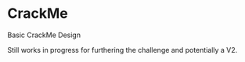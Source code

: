 # CrackMe

Basic CrackMe Design

Still works in progress for furthering the challenge and potentially a V2.
